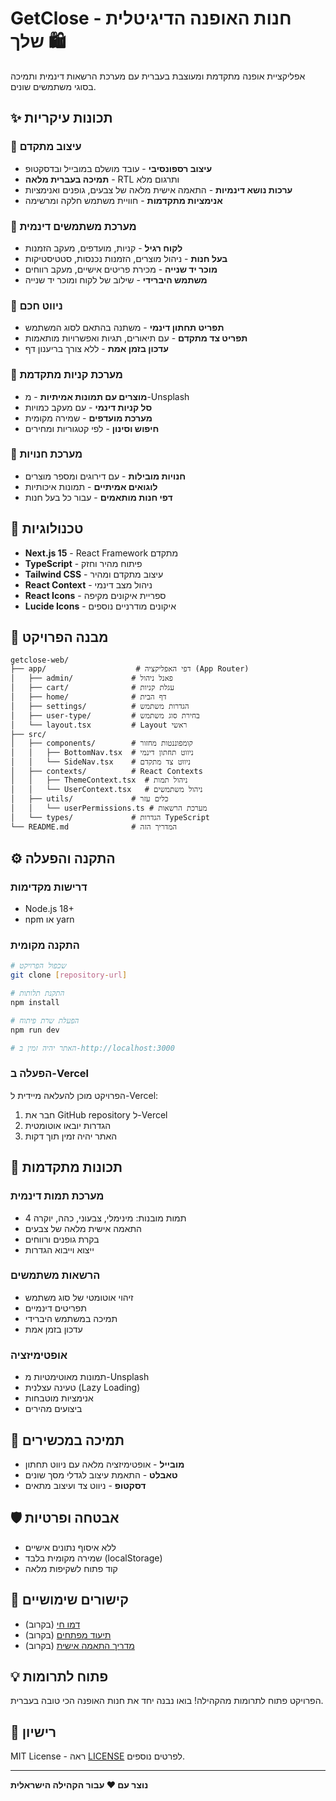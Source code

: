 # GetClose - חנות האופנה הדיגיטלית שלך 🛍️

אפליקציית אופנה מתקדמת ומעוצבת בעברית עם מערכת הרשאות דינמית ותמיכה בסוגי משתמשים שונים.

## ✨ תכונות עיקריות

### 🎨 עיצוב מתקדם

- **עיצוב רספונסיבי** - עובד מושלם במובייל ובדסקטופ
- **תמיכה בעברית מלאה** - RTL ותרגום מלא
- **ערכות נושא דינמיות** - התאמה אישית מלאה של צבעים, גופנים ואנימציות
- **אנימציות מתקדמות** - חוויית משתמש חלקה ומרשימה

### 👥 מערכת משתמשים דינמית

- **לקוח רגיל** - קניות, מועדפים, מעקב הזמנות
- **בעל חנות** - ניהול מוצרים, הזמנות נכנסות, סטטיסטיקות
- **מוכר יד שנייה** - מכירת פריטים אישיים, מעקב רווחים
- **משתמש היברידי** - שילוב של לקוח ומוכר יד שנייה

### 🔄 ניווט חכם

- **תפריט תחתון דינמי** - משתנה בהתאם לסוג המשתמש
- **תפריט צד מתקדם** - עם תיאורים, תגיות ואפשרויות מותאמות
- **עדכון בזמן אמת** - ללא צורך בריענון דף

### 🛒 מערכת קניות מתקדמת

- **מוצרים עם תמונות אמיתיות** - מ-Unsplash
- **סל קניות דינמי** - עם מעקב כמויות
- **מערכת מועדפים** - שמירה מקומית
- **חיפוש וסינון** - לפי קטגוריות ומחירים

### 🏪 מערכת חנויות

- **חנויות מובילות** - עם דירוגים ומספר מוצרים
- **לוגואים אמיתיים** - תמונות איכותיות
- **דפי חנות מותאמים** - עבור כל בעל חנות

## 🚀 טכנולוגיות

- **Next.js 15** - React Framework מתקדם
- **TypeScript** - פיתוח מהיר וחזק
- **Tailwind CSS** - עיצוב מתקדם ומהיר
- **React Context** - ניהול מצב דינמי
- **React Icons** - ספריית איקונים מקיפה
- **Lucide Icons** - איקונים מודרניים נוספים

## 📁 מבנה הפרויקט

```
getclose-web/
├── app/                    # דפי האפליקציה (App Router)
│   ├── admin/             # פאנל ניהול
│   ├── cart/              # עגלת קניות
│   ├── home/              # דף הבית
│   ├── settings/          # הגדרות משתמש
│   ├── user-type/         # בחירת סוג משתמש
│   └── layout.tsx         # Layout ראשי
├── src/
│   ├── components/        # קומפוננטות מחזור
│   │   ├── BottomNav.tsx  # ניווט תחתון דינמי
│   │   └── SideNav.tsx    # ניווט צד מתקדם
│   ├── contexts/          # React Contexts
│   │   ├── ThemeContext.tsx  # ניהול תמות
│   │   └── UserContext.tsx   # ניהול משתמשים
│   ├── utils/             # כלים עזר
│   │   └── userPermissions.ts # מערכת הרשאות
│   └── types/             # הגדרות TypeScript
└── README.md              # המדריך הזה
```

## ⚙️ התקנה והפעלה

### דרישות מקדימות

- Node.js 18+
- npm או yarn

### התקנה מקומית

```bash
# שכפול הפרויקט
git clone [repository-url]

# התקנת תלותות
npm install

# הפעלת שרת פיתוח
npm run dev

# האתר יהיה זמין ב-http://localhost:3000
```

### הפעלה ב-Vercel

הפרויקט מוכן להעלאה מיידית ל-Vercel:

1. חבר את GitHub repository ל-Vercel
2. הגדרות יובאו אוטומטית
3. האתר יהיה זמין תוך דקות

## 🎯 תכונות מתקדמות

### מערכת תמות דינמית

- 4 תמות מובנות: מינימלי, צבעוני, כהה, יוקרה
- התאמה אישית מלאה של צבעים
- בקרת גופנים ורווחים
- ייצוא וייבוא הגדרות

### הרשאות משתמשים

- זיהוי אוטומטי של סוג משתמש
- תפריטים דינמיים
- תמיכה במשתמש היברידי
- עדכון בזמן אמת

### אופטימיזציה

- תמונות מאוטימטיות מ-Unsplash
- טעינה עצלנית (Lazy Loading)
- אנימציות מוטבחות
- ביצועים מהירים

## 📱 תמיכה במכשירים

- **מובייל** - אופטימיזציה מלאה עם ניווט תחתון
- **טאבלט** - התאמת עיצוב לגדלי מסך שונים
- **דסקטופ** - ניווט צד ועיצוב מתאים

## 🛡️ אבטחה ופרטיות

- ללא איסוף נתונים אישיים
- שמירה מקומית בלבד (localStorage)
- קוד פתוח לשקיפות מלאה

## 🔗 קישורים שימושיים

- [דמו חי](https://getclose-web.vercel.app) (בקרוב)
- [תיעוד מפתחים](./docs) (בקרוב)
- [מדריך התאמה אישית](./docs/customization.md) (בקרוב)

## 💡 פתוח לתרומות

הפרויקט פתוח לתרומות מהקהילה! בואו נבנה יחד את חנות האופנה הכי טובה בעברית.

## 📄 רישיון

MIT License - ראה [LICENSE](./LICENSE) לפרטים נוספים.

---

**נוצר עם ❤️ עבור הקהילה הישראלית**
